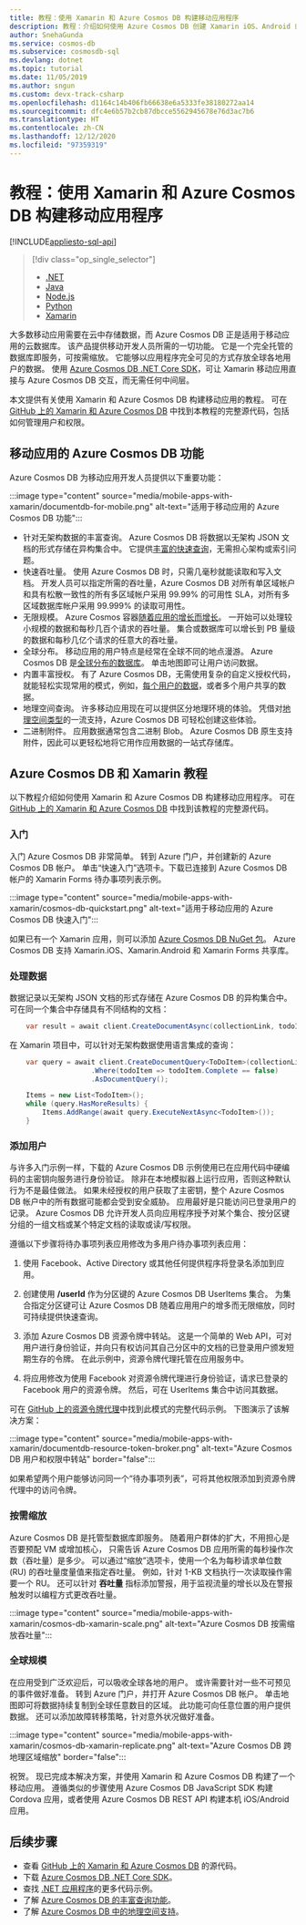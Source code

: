 ```yaml
---
title: 教程：使用 Xamarin 和 Azure Cosmos DB 构建移动应用程序
description: 教程：介绍如何使用 Azure Cosmos DB 创建 Xamarin iOS、Android 或 Forms 应用程序的教程。 Azure Cosmos DB 是适用于移动应用的快速、全球规模的云数据库。
author: SnehaGunda
ms.service: cosmos-db
ms.subservice: cosmosdb-sql
ms.devlang: dotnet
ms.topic: tutorial
ms.date: 11/05/2019
ms.author: sngun
ms.custom: devx-track-csharp
ms.openlocfilehash: d1164c14b406fb66638e6a5333fe38180272aa14
ms.sourcegitcommit: dfc4e6b57b2cb87dbcce5562945678e76d3ac7b6
ms.translationtype: HT
ms.contentlocale: zh-CN
ms.lasthandoff: 12/12/2020
ms.locfileid: "97359319"
---
```

# <a name="tutorial-build-mobile-applications-with-xamarin-and-azure-cosmos-db"></a>教程：使用 Xamarin 和 Azure Cosmos DB 构建移动应用程序
[!INCLUDE[appliesto-sql-api](includes/appliesto-sql-api.md)]

> [!div class="op_single_selector"]
> * [.NET](sql-api-dotnet-application.md)
> * [Java](sql-api-java-application.md)
> * [Node.js](sql-api-nodejs-application.md)
> * [Python](./create-sql-api-python.md)
> * [Xamarin](mobile-apps-with-xamarin.md)
> 

大多数移动应用需要在云中存储数据，而 Azure Cosmos DB 正是适用于移动应用的云数据库。 该产品提供移动开发人员所需的一切功能。 它是一个完全托管的数据库即服务，可按需缩放。 它能够以应用程序完全可见的方式存放全球各地用户的数据。 使用 [Azure Cosmos DB .NET Core SDK](sql-api-sdk-dotnet-core.md)，可让 Xamarin 移动应用直接与 Azure Cosmos DB 交互，而无需任何中间层。

本文提供有关使用 Xamarin 和 Azure Cosmos DB 构建移动应用的教程。 可在 [GitHub 上的 Xamarin 和 Azure Cosmos DB](https://github.com/Azure/azure-cosmos-dotnet-v2/tree/master/samples/xamarin) 中找到本教程的完整源代码，包括如何管理用户和权限。

## <a name="azure-cosmos-db-capabilities-for-mobile-apps"></a>移动应用的 Azure Cosmos DB 功能
Azure Cosmos DB 为移动应用开发人员提供以下重要功能：

:::image type="content" source="media/mobile-apps-with-xamarin/documentdb-for-mobile.png" alt-text="适用于移动应用的 Azure Cosmos DB 功能":::

* 针对无架构数据的丰富查询。 Azure Cosmos DB 将数据以无架构 JSON 文档的形式存储在异构集合中。 它提供[丰富的快速查询](./sql-query-getting-started.md)，无需担心架构或索引问题。
* 快速吞吐量。 使用 Azure Cosmos DB 时，只需几毫秒就能读取和写入文档。 开发人员可以指定所需的吞吐量，Azure Cosmos DB 对所有单区域帐户和具有松散一致性的所有多区域帐户采用 99.99% 的可用性 SLA，对所有多区域数据库帐户采用 99.999% 的读取可用性。
* 无限规模。 Azure Cosmos 容器[随着应用的增长而增长](partitioning-overview.md)。 一开始可以处理较小规模的数据和每秒几百个请求的吞吐量。 集合或数据库可以增长到 PB 量级的数据和每秒几亿个请求的任意大的吞吐量。
* 全球分布。 移动应用的用户特点是经常在全球不同的地点漫游。 Azure Cosmos DB 是[全球分布的数据库](distribute-data-globally.md)。 单击地图即可让用户访问数据。
* 内置丰富授权。 有了 Azure Cosmos DB，无需使用复杂的自定义授权代码，就能轻松实现常用的模式，例如，[每个用户的数据](https://github.com/Azure/azure-cosmos-dotnet-v2/tree/master/samples/xamarin/UserItems)，或者多个用户共享的数据。
* 地理空间查询。 许多移动应用现在可以提供区分地理环境的体验。 凭借对[地理空间类型](./sql-query-geospatial-intro.md)的一流支持，Azure Cosmos DB 可轻松创建这些体验。
* 二进制附件。 应用数据通常包含二进制 Blob。 Azure Cosmos DB 原生支持附件，因此可以更轻松地将它用作应用数据的一站式存储库。

## <a name="azure-cosmos-db-and-xamarin-tutorial"></a>Azure Cosmos DB 和 Xamarin 教程
以下教程介绍如何使用 Xamarin 和 Azure Cosmos DB 构建移动应用程序。 可在 [GitHub 上的 Xamarin 和 Azure Cosmos DB](https://github.com/Azure/azure-cosmos-dotnet-v2/tree/master/samples/xamarin) 中找到该教程的完整源代码。

### <a name="get-started"></a>入门
入门 Azure Cosmos DB 非常简单。 转到 Azure 门户，并创建新的 Azure Cosmos DB 帐户。 单击“快速入门”选项卡。下载已连接到 Azure Cosmos DB 帐户的 Xamarin Forms 待办事项列表示例。 

:::image type="content" source="media/mobile-apps-with-xamarin/cosmos-db-quickstart.png" alt-text="适用于移动应用的 Azure Cosmos DB 快速入门":::

如果已有一个 Xamarin 应用，则可以添加 [Azure Cosmos DB NuGet 包](sql-api-sdk-dotnet-core.md)。 Azure Cosmos DB 支持 Xamarin.iOS、Xamarin.Android 和 Xamarin Forms 共享库。

### <a name="work-with-data"></a>处理数据
数据记录以无架构 JSON 文档的形式存储在 Azure Cosmos DB 的异构集合中。 可在同一个集合中存储具有不同结构的文档：

```cs
    var result = await client.CreateDocumentAsync(collectionLink, todoItem);
```

在 Xamarin 项目中，可以针对无架构数据使用语言集成的查询：

```cs
    var query = await client.CreateDocumentQuery<ToDoItem>(collectionLink)
                    .Where(todoItem => todoItem.Complete == false)
                    .AsDocumentQuery();

    Items = new List<TodoItem>();
    while (query.HasMoreResults) {
        Items.AddRange(await query.ExecuteNextAsync<TodoItem>());
    }
```
### <a name="add-users"></a>添加用户
与许多入门示例一样，下载的 Azure Cosmos DB 示例使用已在应用代码中硬编码的主密钥向服务进行身份验证。 除非在本地模拟器上运行应用，否则这种默认行为不是最佳做法。 如果未经授权的用户获取了主密钥，整个 Azure Cosmos DB 帐户中的所有数据可能都会受到安全威胁。 应用最好是只能访问已登录用户的记录。 Azure Cosmos DB 允许开发人员向应用程序授予对某个集合、按分区键分组的一组文档或某个特定文档的读取或读/写权限。 

遵循以下步骤将待办事项列表应用修改为多用户待办事项列表应用： 

  1. 使用 Facebook、Active Directory 或其他任何提供程序将登录名添加到应用。

  2. 创建使用 **/userId** 作为分区键的 Azure Cosmos DB UserItems 集合。 为集合指定分区键可让 Azure Cosmos DB 随着应用用户的增多而无限缩放，同时可持续提供快速查询。

  3. 添加 Azure Cosmos DB 资源令牌中转站。 这是一个简单的 Web API，可对用户进行身份验证，并向只有权访问其自己分区中的文档的已登录用户颁发短期生存的令牌。 在此示例中，资源令牌代理托管在应用服务中。

  4. 将应用修改为使用 Facebook 对资源令牌代理进行身份验证，请求已登录的 Facebook 用户的资源令牌。 然后，可在 UserItems 集合中访问其数据。  

可在 [GitHub 上的资源令牌代理](https://github.com/Azure/azure-cosmos-dotnet-v2/tree/master/samples/xamarin/UserItems)中找到此模式的完整代码示例。 下图演示了该解决方案：

:::image type="content" source="media/mobile-apps-with-xamarin/documentdb-resource-token-broker.png" alt-text="Azure Cosmos DB 用户和权限中转站" border="false":::

如果希望两个用户能够访问同一个“待办事项列表”，可将其他权限添加到资源令牌代理中的访问令牌。

### <a name="scale-on-demand"></a>按需缩放
Azure Cosmos DB 是托管型数据库即服务。 随着用户群体的扩大，不用担心是否要预配 VM 或增加核心， 只需告诉 Azure Cosmos DB 应用所需的每秒操作次数（吞吐量）是多少。 可以通过“缩放”选项卡，使用一个名为每秒请求单位数 (RU) 的吞吐量度量值来指定吞吐量。 例如，针对 1-KB 文档执行一次读取操作需要一个 RU。 还可以针对 **吞吐量** 指标添加警报，用于监视流量的增长以及在警报触发时以编程方式更改吞吐量。

:::image type="content" source="media/mobile-apps-with-xamarin/cosmos-db-xamarin-scale.png" alt-text="Azure Cosmos DB 按需缩放吞吐量":::

### <a name="go-planet-scale"></a>全球规模
在应用受到广泛欢迎后，可以吸收全球各地的用户。 或许需要针对一些不可预见的事件做好准备。 转到 Azure 门户，并打开 Azure Cosmos DB 帐户。 单击地图即可将数据持续复制到全球任意数目的区域。 此功能可向任意位置的用户提供数据。 还可以添加故障转移策略，针对意外状况做好准备。

:::image type="content" source="media/mobile-apps-with-xamarin/cosmos-db-xamarin-replicate.png" alt-text="Azure Cosmos DB 跨地理区域缩放" border="false":::

祝贺。 现已完成本解决方案，并使用 Xamarin 和 Azure Cosmos DB 构建了一个移动应用。 遵循类似的步骤使用 Azure Cosmos DB JavaScript SDK 构建 Cordova 应用，或者使用 Azure Cosmos DB REST API 构建本机 iOS/Android 应用。

## <a name="next-steps"></a>后续步骤
* 查看 [GitHub 上的 Xamarin 和 Azure Cosmos DB](https://github.com/Azure/azure-cosmos-dotnet-v2/tree/master/samples/xamarin) 的源代码。
* 下载 [Azure Cosmos DB .NET Core SDK](sql-api-sdk-dotnet-core.md)。
* 查找 [.NET 应用程序](sql-api-dotnet-samples.md)的更多代码示例。
* 了解 [Azure Cosmos DB 的丰富查询功能](./sql-query-getting-started.md)。
* 了解 [Azure Cosmos DB 中的地理空间支持](./sql-query-geospatial-intro.md)。